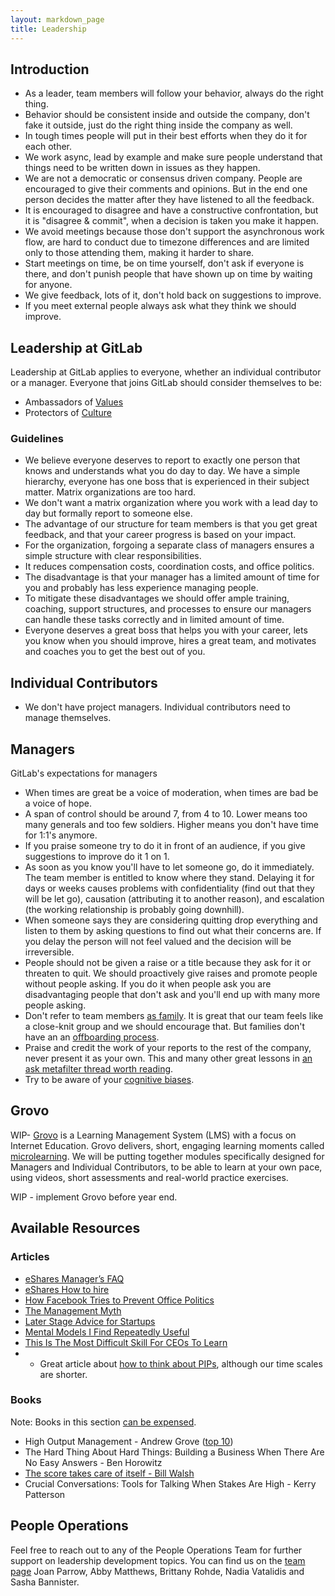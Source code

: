 ```yaml
---
layout: markdown_page
title: Leadership
---
```


## Introduction

- As a leader, team members will follow your behavior, always do the right thing.
- Behavior should be consistent inside and outside the company, don't fake it outside, just do the right thing inside the company as well.
- In tough times people will put in their best efforts when they do it for each other.
- We work async, lead by example and make sure people understand that things need to be written down in issues as they happen.
- We are not a democratic or consensus driven company. People are encouraged to give their comments and opinions. But in the end one person decides the matter after they have listened to all the feedback.
- It is encouraged to disagree and have a constructive confrontation, but it is "disagree & commit", when a decision is taken you make it happen.
- We avoid meetings because those don't support the asynchronous work flow, are hard to conduct due to timezone differences and are limited only to those attending them, making it harder to share.
- Start meetings on time, be on time yourself, don't ask if everyone is there, and don't punish people that have shown up on time by waiting for anyone.
- We give feedback, lots of it, don't hold back on suggestions to improve.
- If you meet external people always ask what they think we should improve.

## Leadership at GitLab

Leadership at GitLab applies to everyone, whether an individual contributor or a manager.  Everyone that joins GitLab should consider themselves to be:

- Ambassadors of [Values](https://about.gitlab.com/handbook/#values)
- Protectors of [Culture](https://about.gitlab.com/culture/)

### Guidelines

 - We believe everyone deserves to report to exactly one person that knows and        understands what you do day to day. We have a simple hierarchy, everyone has one boss that is experienced in their subject matter. Matrix organizations are too hard.
 - We don't want a matrix organization where you work with a lead day to day but formally report to someone else.
 - The advantage of our structure for team members is that you get great feedback, and that your career progress is based on your impact.
 - For the organization, forgoing a separate class of managers ensures a simple structure with clear responsibilities.
 - It reduces compensation costs, coordination costs, and office politics.
 - The disadvantage is that your manager has a limited amount of time for you and probably has less experience managing people.
 - To mitigate these disadvantages we should offer ample training, coaching, support structures, and processes to ensure our managers can handle these tasks correctly and in limited amount of time.
 - Everyone deserves a great boss that helps you with your career, lets you know when you should improve, hires a great team, and motivates and coaches you to get the best out of you.

## Individual Contributors

 - We don't have project managers. Individual contributors need to manage themselves.


## Managers

GitLab's expectations for managers

 - When times are great be a voice of moderation, when times are bad be a voice of hope.
 - A span of control should be around 7, from 4 to 10. Lower means too many generals and too few soldiers. Higher means you don't have time for 1:1's anymore.
  - If you praise someone try to do it in front of an audience, if you give suggestions to improve do it 1 on 1.
  - As soon as you know you'll have to let someone go, do it immediately. The team member is entitled to know where they stand. Delaying it for days or weeks causes problems with confidentiality (find out that they will be let go), causation (attributing it to another reason), and escalation (the working relationship is probably going downhill).
  - When someone says they are considering quitting drop everything and listen to them by asking questions to find out what their concerns are. If you delay the person will not feel valued and the decision will be irreversible.
  - People should not be given a raise or a title because they ask for it or threaten to quit. We should proactively give raises and promote people without people asking. If you do it when people ask you are disadvantaging people that don't ask and you'll end up with many more people asking.
  - Don't refer to team members [as family](https://hbr.org/2014/06/your-company-is-not-a-family). It is great that our team feels like a close-knit group and we should encourage that. But families don't have an an [offboarding process](https://about.gitlab.com/handbook/offboarding/).
  - Praise and credit the work of your reports to the rest of the company, never present it as your own. This and many other great lessons in [an ask metafilter thread worth reading](http://ask.metafilter.com/300002/My-best-manager-did-this).
  - Try to be aware of your [cognitive biases](https://betterhumans.coach.me/cognitive-bias-cheat-sheet-55a472476b18).

## Grovo

WIP- [Grovo](https://www.grovo.com/) is a Learning Management System (LMS) with a focus on Internet Education. Grovo delivers, short, engaging learning moments called [microlearning](https://www.grovo.com/microlearning). We will be putting together modules specifically designed for Managers and Individual Contributors, to be able to learn at your own pace, using  videos, short assessments and real-world practice exercises.

WIP - implement Grovo before year end.



## Available Resources

### Articles

- [eShares Manager’s FAQ](https://readthink.com/a-managers-faq-35858a229f84)
- [eShares How to hire](https://blog.esharesinc.com/how-to-hire-34f4ded5f176)
- [How Facebook Tries to Prevent Office Politics](https://hbr.org/2016/06/how-facebook-tries-to-prevent-office-politics)
- [The Management Myth](http://www.theatlantic.com/magazine/archive/2006/06/the-management-myth/304883/)
- [Later Stage Advice for Startups](http://themacro.com/articles/2016/07/later-stage-advice-for-startups/)
- [Mental Models I Find Repeatedly Useful](https://medium.com/@yegg/mental-models-i-find-repeatedly-useful-936f1cc405d)
- [This Is The Most Difficult Skill For CEOs To Learn](http://www.businessinsider.com/whats-the-most-difficult-ceo-skill-managing-your-own-psychology-2011-4)
 - - Great article about [how to think about PIPs](https://mfbt.ca/how-i-talk-to-leaders-about-firing-people-8149dfcb035b), although our time scales are shorter.

### Books

Note: Books in this section [can be expensed](https://about.gitlab.com/handbook/#spending-company-money).
- High Output Management - Andrew Grove ([top 10](https://getlighthouse.com/blog/andy-grove-quotes-leadership-high-output-management/))
- The Hard Thing About Hard Things: Building a Business When There Are No Easy Answers - Ben Horowitz
- [The score takes care of itself - Bill Walsh](http://coachjacksonspages.com/The%20Score%20Takes%20Care.pdf)
- Crucial Conversations: Tools for Talking When Stakes Are High - Kerry Patterson


## People Operations

Feel free to reach out to any of the People Operations Team for further support on leadership development topics.  You can find us on the [team page](https://about.gitlab.com/team/) Joan Parrow, Abby Matthews, Brittany Rohde, Nadia Vatalidis and Sasha Bannister.
